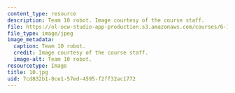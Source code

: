 ```yaml
---
content_type: resource
description: Team 10 robot. Image courtesy of the course staff.
file: https://ol-ocw-studio-app-production.s3.amazonaws.com/courses/6-186-mobile-autonomous-systems-laboratory-january-iap-2005/7cd832b18ce157ed4595f2ff32ac1772_10.jpg
file_type: image/jpeg
image_metadata:
  caption: Team 10 robot.
  credit: Image courtesy of the course staff.
  image-alt: Team 10 robot.
resourcetype: Image
title: 10.jpg
uid: 7cd832b1-8ce1-57ed-4595-f2ff32ac1772
---
```

